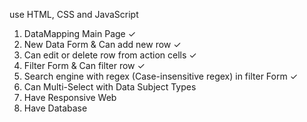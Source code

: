 use HTML, CSS and JavaScript

1. DataMapping Main Page ✓
2. New Data Form & Can add new row ✓
3. Can edit or delete row from action cells ✓
4. Filter Form & Can filter row ✓
5. Search engine with regex (Case-insensitive regex) in filter Form ✓
6. Can Multi-Select with Data Subject Types
7. Have Responsive Web
8. Have Database
